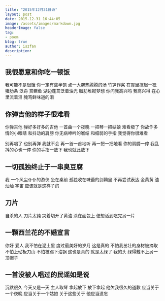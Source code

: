 ```yaml
---
title: "2015年12月31日诗"
layout: post
date: 2015-12-31 16:44:05
image: /assets/images/markdown.jpg
headerImage: false
tag:
- poem
blog: true
author: iszfan
description: 
---
```

## 我很愿意和你吃一顿饭

我可能不是很饿
你一定有些半饱
点一大腕热腾腾的汤
竹笋作桨
在胃里撑起一筏猪肋条
泛舟
赏鳜鱼
湖边蓬蒿泛着油光
脂肪堆砌梦想
你问我高兴吗
我高兴得
在心里流着泪
腌笃鲜味道的泪



## 你弹吉他的样子很难看

你弹吉他
弹好多好多的吉他
一首曲一个夜晚
一把琴一把姑娘
难看极了
你故作多情的小眼睛
和抖动的肩膀
你无病呻吟的喉结
和细弱的手指
我觉得你很难看

别再唱了
也别再弹
我就不会
再一首一首地听
再一把一把地看
你的肩膀一停
我乱抖的心也一停
你的手指一放下
我也就此放下



## 一切孤独终止于一串臭豆腐

我
一个风尘仆仆的游侠
坐在桌前
孤独收在味蕾的剑鞘里
不再尝试表达
金黄黄
油灿灿
宇宙
应该就是这样子的



## 刀片

自杀的人
刀片太钝
哭着切开了黄油
涂在面包上
便想活到吃完另一片



## 一颗西兰花的不婚宣言

你好
爱人
我不怕在泥土里
度过最美好的岁月
这是真的
不怕我茁壮的身材被摘取
不怕上砧板刀山
不怕被踢下油锅
这也是真的
就是太绿了
我的头
绿得戴不上另一顶帽子



## 一首没被人唱过的民谣如是说

沉默很久
今天又是一天
主人取琴
拿起放下
放下拿起
他欠我很久的道歉
应当关于一个夜晚
应当关于一个姑娘
关于这些关于
他应当遗忘

